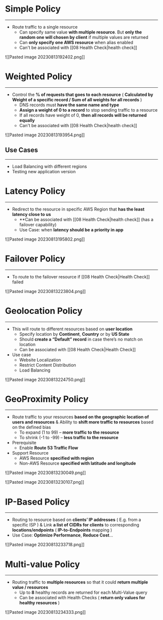 # Simple Policy
---

* Route traffic to a single resource
	* Can specify same value **with multiple resource**. But **only the random one will chosen by client** if multiple values are returned
	* Can **only specify one AWS resource** when alias enabled
	* Can't be associated with [[08 Health Check|health check]]

![[Pasted image 20230813192402.png]]

# Weighted Policy
---

* Control the **% of requests that goes to each resource** ( **Calculated by Weight of a specific record / Sum of all weights for all records** )
	* DNS records must **have the same name and type**
	* **Assign a weight of 0 to a record** to stop sending traffic to a resource
	* If all records have weight of 0, **then all records will be returned equally**
	* Can't be associated with [[08 Health Check|health check]]

![[Pasted image 20230813193954.png]]

## Use Cases
---

* Load Balancing with different regions
* Testing new application version

# Latency Policy
---

* Redirect to the resource in specific AWS Region that **has the least latency close to us**
	* **Can be associated with [[08 Health Check|health check]] (has a failover capability)
	* Use Case: when **latency should be a priority in app**

![[Pasted image 20230813195802.png]]

# Failover Policy
---

* To route to the failover resource if [[08 Health Check|Health Check]] failed

![[Pasted image 20230813223804.png]]

# Geolocation Policy
---

* This will route to different resources based on **user location**
	* Specify location by **Continent**, **Country** or by **US State**
	* Should **create a “Default” record** in case there’s no match on location
	* Can be associated with [[08 Health Check|Health Check]]
* Use case
	* Website Localization
	* Restrict Content Distribution
	* Load Balancing

![[Pasted image 20230813224750.png]]

# GeoProximity Policy
---

* Route traffic to your resources **based on the geographic location of users and resources** & Ability to **shift more traffic to resources** based on the defined bias
	* To expand (1 to 99) – **more traffic to the resource**
	* To shrink (-1 to -99) – **less traffic to the resource**
* Prerequisite
	* Enable **Route 53 Traffic Flow**
* Support Resource
	* AWS Resource **specified with region**
	* Non-AWS Resource **specified with latitude and longitude**

![[Pasted image 20230813230049.png]]

![[Pasted image 20230813230107.png]]

# IP-Based Policy
---

* Routing to resource based on **clients’ IP addresses** ( E.g. from a specific ISP ) & Link **a list of CIDRs for clients** to corresponding **locations/endpoints** ( **IP-to-Endpoints** mapping )
* Use Case: **Optimize Performance**, **Reduce Cost**...

![[Pasted image 20230813233718.png]]

# Multi-value Policy
---

* Routing traffic to **multiple resources** so that it could **return multiple value / resources**
	* Up to **8** healthy records are returned for each Multi-Value query
	* Can be associated with Health Checks ( **return only values for healthy resources** )

![[Pasted image 20230813234333.png]]
